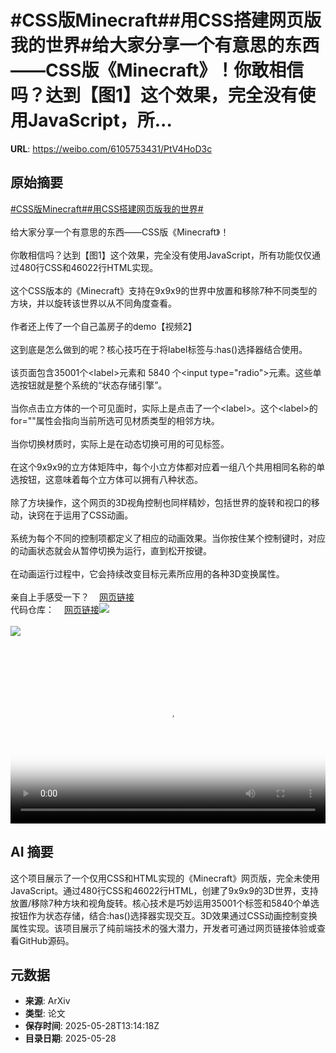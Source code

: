 # #CSS版Minecraft##用CSS搭建网页版我的世界#给大家分享一个有意思的东西——CSS版《Minecraft》！你敢相信吗？达到【图1】这个效果，完全没有使用JavaScript，所...

**URL**: https://weibo.com/6105753431/PtV4HoD3c

## 原始摘要

<a href="https://m.weibo.cn/search?containerid=231522type%3D1%26t%3D10%26q%3D%23CSS%E7%89%88Minecraft%23&amp;extparam=%23CSS%E7%89%88Minecraft%23" data-hide=""><span class="surl-text">#CSS版Minecraft#</span></a><a href="https://m.weibo.cn/search?containerid=231522type%3D1%26t%3D10%26q%3D%23%E7%94%A8CSS%E6%90%AD%E5%BB%BA%E7%BD%91%E9%A1%B5%E7%89%88%E6%88%91%E7%9A%84%E4%B8%96%E7%95%8C%23&amp;extparam=%23%E7%94%A8CSS%E6%90%AD%E5%BB%BA%E7%BD%91%E9%A1%B5%E7%89%88%E6%88%91%E7%9A%84%E4%B8%96%E7%95%8C%23" data-hide=""><span class="surl-text">#用CSS搭建网页版我的世界#</span></a><br><br>给大家分享一个有意思的东西——CSS版《Minecraft》！<br><br>你敢相信吗？达到【图1】这个效果，完全没有使用JavaScript，所有功能仅仅通过480行CSS和46022行HTML实现。<br><br>这个CSS版本的《Minecraft》支持在9x9x9的世界中放置和移除7种不同类型的方块，并以旋转该世界以从不同角度查看。<br><br>作者还上传了一个自己盖房子的demo【视频2】<br><br>这到底是怎么做到的呢？核心技巧在于将label标签与:has()选择器结合使用。<br><br>该页面包含35001个&lt;label&gt;元素和 5840 个&lt;input type="radio"&gt;元素。这些单选按钮就是整个系统的“状态存储引擎”。<br><br>当你点击立方体的一个可见面时，实际上是点击了一个&lt;label&gt;。这个&lt;label&gt;的for=""属性会指向当前所选可见材质类型的相邻方块。<br><br>当你切换材质时，实际上是在动态切换可用的可见标签。<br><br>在这个9x9x9的立方体矩阵中，每个小立方体都对应着一组八个共用相同名称的单选按钮，这意味着每个立方体可以拥有八种状态。<br><br>除了方块操作，这个网页的3D视角控制也同样精妙，包括世界的旋转和视口的移动，诀窍在于运用了CSS动画。<br><br>系统为每个不同的控制项都定义了相应的动画效果。当你按住某个控制键时，对应的动画状态就会从暂停切换为运行，直到松开按键。<br><br>在动画运行过程中，它会持续改变目标元素所应用的各种3D变换属性。<br><br>亲自上手感受一下？<a href="https://weibo.cn/sinaurl?u=https%3A%2F%2Fbenjaminaster.com%2Fcss-minecraft%2F" data-hide=""><span class="url-icon"><img style="width: 1rem;height: 1rem" src="https://h5.sinaimg.cn/upload/2015/09/25/3/timeline_card_small_web_default.png" referrerpolicy="no-referrer"></span><span class="surl-text">网页链接</span></a><br>代码仓库：<a href="https://weibo.cn/sinaurl?u=https%3A%2F%2Fgithub.com%2FBenjaminAster%2FCSS-Minecraft" data-hide=""><span class="url-icon"><img style="width: 1rem;height: 1rem" src="https://h5.sinaimg.cn/upload/2015/09/25/3/timeline_card_small_web_default.png" referrerpolicy="no-referrer"></span><span class="surl-text">网页链接</span></a><img style="" src="https://tvax4.sinaimg.cn/large/006Fd7o3gy1i1v9pcutyrj31dc1luqv5.jpg" referrerpolicy="no-referrer"><br><br><img style="" src="https://tvax1.sinaimg.cn/large/006Fd7o3ly1i1v9qbj9ahj31hc0so76u.jpg" referrerpolicy="no-referrer"><br><br><br clear="both"><div style="clear: both"></div><video controls="controls" poster="https://tvax2.sinaimg.cn/orj480/006Fd7o3ly1i1v9qb2hmxj31hc0so76u.jpg" style="width: 100%"><source src="https://f.video.weibocdn.com/o0/D1Px6Zjolx08oBaxJmvu01041200zI630E010.mp4?label=mp4_720p&amp;template=1336x720.25.0&amp;ori=0&amp;ps=1CwnkDw1GXwCQx&amp;Expires=1748441551&amp;ssig=9xHOGZ0In5&amp;KID=unistore,video"><source src="https://f.video.weibocdn.com/o0/WwXELEiylx08oBax1htK01041200hiWq0E010.mp4?label=mp4_hd&amp;template=892x480.25.0&amp;ori=0&amp;ps=1CwnkDw1GXwCQx&amp;Expires=1748441551&amp;ssig=qqc0xQ92l0&amp;KID=unistore,video"><source src="https://f.video.weibocdn.com/o0/Zv7BqrZmlx08oBawGWdi01041200aDsE0E010.mp4?label=mp4_ld&amp;template=668x360.25.0&amp;ori=0&amp;ps=1CwnkDw1GXwCQx&amp;Expires=1748441551&amp;ssig=2wgaOs%2FbZ1&amp;KID=unistore,video"><p>视频无法显示，请前往<a href="https://video.weibo.com/show?fid=1034%3A5171308657311833" target="_blank" rel="noopener noreferrer">微博视频</a>观看。</p></video>

## AI 摘要

这个项目展示了一个仅用CSS和HTML实现的《Minecraft》网页版，完全未使用JavaScript。通过480行CSS和46022行HTML，创建了9x9x9的3D世界，支持放置/移除7种方块和视角旋转。核心技术是巧妙运用35001个<label>标签和5840个单选按钮作为状态存储，结合:has()选择器实现交互。3D效果通过CSS动画控制变换属性实现。该项目展示了纯前端技术的强大潜力，开发者可通过网页链接体验或查看GitHub源码。

## 元数据

- **来源**: ArXiv
- **类型**: 论文
- **保存时间**: 2025-05-28T13:14:18Z
- **目录日期**: 2025-05-28
